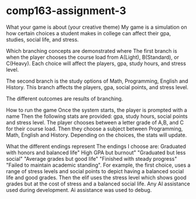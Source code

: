 # comp163-assignment-3
What your game is about (your creative theme)
My game is a simulation on how certain choices a student makes in college can affect their gpa, studies, social life, and stress. 


Which branching concepts are demonstrated where
The first branch is when the player chooses the course load from A(Light),  B(Standard), or C(Heavy). Each choice will affect the players, gpa, study hours, and stress level. 


The second branch is the study options of Math, Programming, English and History. This branch affects the players, gpa, social points, and stress level. 

The different outcomes are results of branching.


How to run the game
Once the system starts, the player is prompted with a name Then the following stats are provided: gpa, study hours, social points and stress level. The player chooses between a letter grade of A,B, and C for their course load. Then they choose a subject between Programming, Math, English and History. Depending on the choices, the stats will update.  


What the different endings represent
The endings I choose are: 
Graduated with honors and balanced life"
High GPA but burnout"
"Graduated but less social"
"Average grades but good life"
"Finished with steady progress"
"Failed to maintain academic standing".
For example, the first choice, uses a range of stress levels and social points to depict having a balanced social life and good grades. Then the elif uses the stress level which shows good grades but at the cost of stress and a balanced social life. 
Any AI assistance used during development.
Ai assistance was used to debug. 
